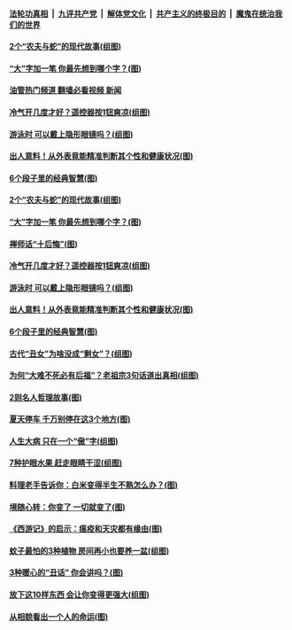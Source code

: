 ####  [法轮功真相](../../../../basic/blob/master/README.md?t=07081201) &nbsp;|&nbsp; [九评共产党](../../../../9ping.md/blob/master/README.md?t=07081201) &nbsp;|&nbsp; [解体党文化](../../../../jtdwh.md/blob/master/README.md?t=07081201)  &nbsp;|&nbsp; [共产主义的终极目的](../../../../gczydzjmd.md/blob/master/README.md?t=07081201) &nbsp;|&nbsp; [魔鬼在统治我们的世界](../../../../mgztzwmdsj.md/blob/master/README.md?t=07081201) 

#### [2个“农夫与蛇”的现代故事(组图)](../pages/p8/1010851.md?t=07081201) 

#### [“大”字加一笔 你最先想到哪个字？(图)](../pages/p8/1011122.md?t=07081201) 

#### [油管热门频道 翻墙必看视频 新闻](http://45.76.130.85:81/youtube.html?07081201)

#### [冷气开几度才好？遥控器按1钮爽凉(组图)](../pages/p8/1011114.md?t=07081201) 

#### [游泳时 可以戴上隐形眼镜吗？(组图)](../pages/p8/1011106.md?t=07081201) 

#### [出人意料！从外表竟能精准判断其个性和健康状况(图)](../pages/p8/1010979.md?t=07081201) 

#### [6个段子里的经典智慧(图)](../pages/p8/1010572.md?t=07081201) 

#### [2个“农夫与蛇”的现代故事(组图)](../pages/p8/1010851.md?t=07081201) 

#### [“大”字加一笔 你最先想到哪个字？(图)](../pages/p8/1011122.md?t=07081201) 

#### [禅师话“十后悔”(图)](../pages/p8/1011005.md?t=07081201) 

#### [冷气开几度才好？遥控器按1钮爽凉(组图)](../pages/p8/1011114.md?t=07081201) 

#### [游泳时 可以戴上隐形眼镜吗？(组图)](../pages/p8/1011106.md?t=07081201) 

#### [出人意料！从外表竟能精准判断其个性和健康状况(图)](../pages/p8/1010979.md?t=07081201) 

#### [6个段子里的经典智慧(图)](../pages/p8/1010572.md?t=07081201) 

#### [古代“丑女”为啥没成“剩女”？(组图)](../pages/p8/1011019.md?t=07081201) 

#### [为何“大难不死必有后福”？老祖宗3句话道出真相(组图)](../pages/p8/1010986.md?t=07081201) 

#### [2则名人哲理故事(图)](../pages/p8/1010421.md?t=07081201) 

#### [夏天停车 千万别停在这3个地方(图)](../pages/p8/1010514.md?t=07081201) 

#### [人生大病 只在一个“傲”字(组图)](../pages/p8/1010891.md?t=07081201) 

#### [7种护眼水果 赶走眼睛干涩(组图)](../pages/p8/1010842.md?t=07081201) 

#### [料理老手告诉你：白米变得半生不熟怎么办？(图)](../pages/p8/1010785.md?t=07081201) 

#### [境随心转：你变了 一切就变了(图)](../pages/p8/1010416.md?t=07081201) 

#### [《西游记》的启示：瘟疫和天灾都有缘由(图)](../pages/p8/1010586.md?t=07081201) 

#### [蚊子最怕的3种植物 房间再小也要养一盆(组图)](../pages/p8/1010515.md?t=07081201) 

#### [3种暖心的“丑话” 你会讲吗？(图)](../pages/p8/1010661.md?t=07081201) 

#### [放下这10样东西 会让你变得更强大(组图)](../pages/p8/1010760.md?t=07081201) 

#### [从相貌看出一个人的命运(图)](../pages/p8/1010735.md?t=07081201) 

<img src='http://gfw-breaker.win/goodnews/indexes/p8.md' width='0px' height='0px'/>
